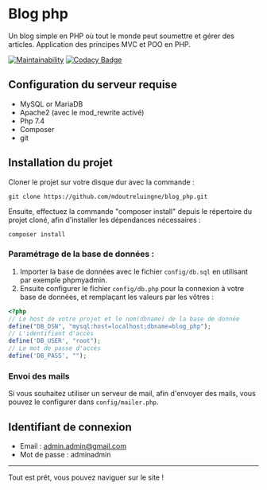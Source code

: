 # Blog php

Un blog simple en PHP où tout le monde peut soumettre et gérer des articles. Application des principes MVC et POO en PHP.

[![Maintainability](https://api.codeclimate.com/v1/badges/04239d7c8539561697da/maintainability)](https://codeclimate.com/github/mdoutreluingne/blog_php/maintainability)
[![Codacy Badge](https://app.codacy.com/project/badge/Grade/f613c11f527c44da83cfbb4534976dd9)](https://www.codacy.com/gh/mdoutreluingne/blog_php/dashboard?utm_source=github.com&utm_medium=referral&utm_content=mdoutreluingne/blog_php&utm_campaign=Badge_Grade)

## Configuration du serveur requise

*   MySQL or MariaDB
*   Apache2 (avec le mod_rewrite activé)
*   Php 7.4
*   Composer
*   git

## Installation du projet

Cloner le projet sur votre disque dur avec la commande :
```text
git clone https://github.com/mdoutreluingne/blog_php.git
```

Ensuite, effectuez la commande "composer install" depuis le répertoire du projet cloné, afin d'installer les dépendances nécessaires :
```text
composer install
```

### Paramétrage de la base de données :

1) Importer la base de données avec le fichier `config/db.sql` en utilisant par exemple phpmyadmin. 
2) Ensuite configurer le fichier `config/db.php` pour la connexion à votre base de données, et remplaçant les valeurs par les vôtres :

````php
<?php
// Le host de votre projet et le nom(dbname) de la base de donnée
define("DB_DSN", "mysql:host=localhost;dbname=blog_php");
// L'identifiant d'accès
define('DB_USER', "root");
// Le mot de passe d'accès
define('DB_PASS', "");
````

### Envoi des mails

Si vous souhaitez utiliser un serveur de mail, afin d'envoyer des mails, vous pouvez le configurer dans `config/mailer.php`.

## Identifiant de connexion

*   Email : admin.admin@gmail.com
*   Mot de passe : adminadmin

---
Tout est prêt, vous pouvez naviguer sur le site !

